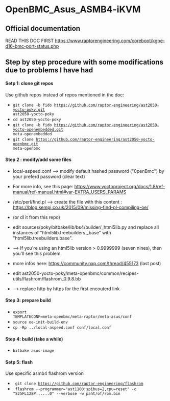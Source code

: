 # OpenBMC_Asus_ASMB4-iKVM

## Official documentation
READ THIS DOC FIRST https://www.raptorengineering.com/coreboot/kgpe-d16-bmc-port-status.php

## Step by step procedure with some modifications due to problems I have had

#### Setp 1: clone git repos
Use github repos instead of repos mentioned in the doc:
* <code>git clone -b fido https://github.com/raptor-engineering/ast2050-yocto-poky.git ast2050-yocto-poky</code>
* <code>cd ast2050-yocto-poky</code>
* <code>git clone -b fido https://github.com/raptor-engineering/ast2050-yocto-openembedded.git meta-openembedded</code>
* <code>git clone https://github.com/raptor-engineering/ast2050-yocto-openbmc.git meta-openbmc</code>

#### Step 2 : modify/add some files
* local-aspeed.conf --> modify default hashed password ("0penBmc") by your preferd password (clear text)
* For more info, see this page: https://www.yoctoproject.org/docs/1.8/ref-manual/ref-manual.html#var-EXTRA_USERS_PARAMS

* /etc/perl/find.pl --> create the file with this content : https://blog.kempj.co.uk/2015/09/missing-find-pl-compiling-oe/ 
* (or dl it from this repo)

* edit sources/poky/bitbake/lib/bs4/builder/_html5lib.py and replace all instances of "html5lib.treebuilders._base" with "html5lib.treebuilders.base". 
* --> If you're using an html5lib version > 0.9999999 (seven nines), then you'll see this problem.
* more infos here: https://community.nxp.com/thread/455173 (last post)

* edit ast2050-yocto-poky/meta-openbmc/common/recipes-utils/flashrom/flashrom_0.9.8.bb 
* --> replace http by https for the first encouterd link

#### Step 3: prepare build
* <code>export TEMPLATECONF=meta-openbmc/meta-raptor/meta-asus/conf</code>
* <code>source oe-init-build-env</code>
* <code>cp -Rp ../local-aspeed.conf conf/local.conf</code>

#### Step 4: build (take a while)
* <code>bitbake asus-image</code>

#### Setp 5: flash
Use specific asmb4 flashrom version
* <code> git clone https://github.com/raptor-engineering/flashrom </code>
* <code> flashrom --programmer="ast1100:spibus=2,cpu=reset" -c "S25FL128P......0" --verbose -w paht/of/rom.bin </code>
